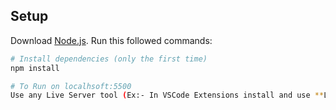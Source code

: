 ## Setup
Download [Node.js](https://nodejs.org/en/download/).
Run this followed commands:

``` bash
# Install dependencies (only the first time)
npm install

# To Run on localhsoft:5500
Use any Live Server tool (Ex:- In VSCode Extensions install and use **Live Server by Ritwick Dey**)
```
